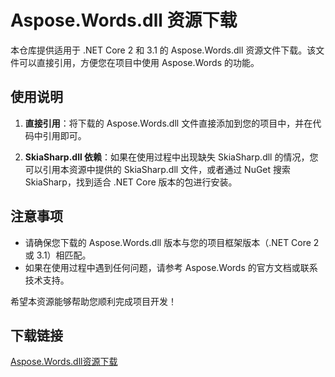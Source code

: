 # Aspose.Words.dll 资源下载

本仓库提供适用于 .NET Core 2 和 3.1 的 Aspose.Words.dll 资源文件下载。该文件可以直接引用，方便您在项目中使用 Aspose.Words 的功能。

## 使用说明

1. **直接引用**：将下载的 Aspose.Words.dll 文件直接添加到您的项目中，并在代码中引用即可。

2. **SkiaSharp.dll 依赖**：如果在使用过程中出现缺失 SkiaSharp.dll 的情况，您可以引用本资源中提供的 SkiaSharp.dll 文件，或者通过 NuGet 搜索 SkiaSharp，找到适合 .NET Core 版本的包进行安装。

## 注意事项

- 请确保您下载的 Aspose.Words.dll 版本与您的项目框架版本（.NET Core 2 或 3.1）相匹配。
- 如果在使用过程中遇到任何问题，请参考 Aspose.Words 的官方文档或联系技术支持。

希望本资源能够帮助您顺利完成项目开发！

## 下载链接

[Aspose.Words.dll资源下载](https://pan.quark.cn/s/d01010253ec1)